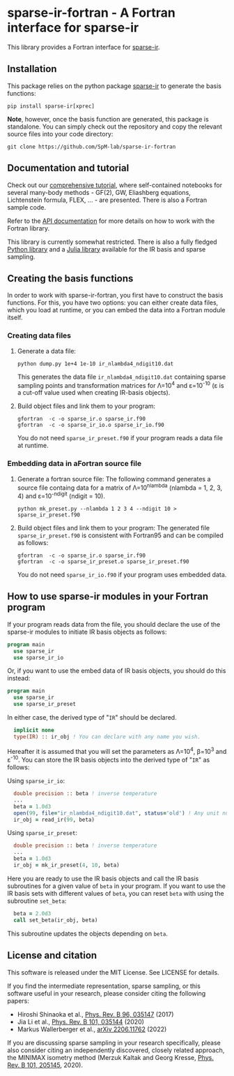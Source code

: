sparse-ir-fortran - A Fortran interface for sparse-ir
=====================================================

This library provides a Fortran interface for [sparse-ir].  

[sparse-ir]: https://github.com/SpM-lab/sparse-ir


Installation
------------
This package relies on the python package [sparse-ir] to generate the basis
functions:

    pip install sparse-ir[xprec]

**Note**, however, once the basis function are generated, this package is
standalone.  You can simply check out the repository and copy the relevant
source files into your code directory:

    git clone https://github.com/SpM-lab/sparse-ir-fortran


Documentation and tutorial
--------------------------
Check out our [comprehensive tutorial], where self-contained
notebooks for several many-body methods - GF(2), GW, Eliashberg equations,
Lichtenstein formula, FLEX, ... - are presented.  There is also a Fortran
sample code.

Refer to the [API documentation] for more details on how to work
with the Fortran library.

This library is currently somewhat restricted.  There is also a fully
fledged  [Python library] and a [Julia library] available for the IR basis
and sparse sampling.

[comprehensive tutorial]: https://spm-lab.github.io/sparse-ir-tutorial
[API documentation]: https://spm-lab.github.io/sparse-ir-fortran
[Python library]: https://github.com/SpM-lab/sparse-ir
[Julia library]: https://github.com/SpM-lab/SparseIR.jl


Creating the basis functions
----------------------------
In order to work with sparse-ir-fortran, you first have to construct the
basis functions.  For this, you have two options: you can either create
data files, which you load at runtime, or you can embed the data into
a Fortran module itself.

### Creating data files

 1. Generate a data file:

        python dump.py 1e+4 1e-10 ir_nlambda4_ndigit10.dat

    This generates the data file `ir_nlambda4_ndigit10.dat` containing sparse
    sampling points and transformation matrices for Λ=10<sup>4</sup> and
    ε=10<sup>-10</sup>  (ε is a cut-off value used when creating IR-basis
    objects).

 2. Build object files and link them to your program:

        gfortran  -c -o sparse_ir.o sparse_ir.f90
        gfortran  -c -o sparse_ir_io.o sparse_ir_io.f90

    You do not need `sparse_ir_preset.f90` if your program reads a data file at
    runtime.

### Embedding data in aFortran source file

 1. Generate a fortran source file:  The following command generates a source
    file containg data for a matrix of Λ=10<sup>nlambda</sup>
    (nlambda = 1, 2, 3, 4) and ε=10<sup>-ndigit</sup> (ndigit = 10).

        python mk_preset.py --nlambda 1 2 3 4 --ndigit 10 > sparse_ir_preset.f90

 2. Build object files and link them to your program:  The generated file 
    `sparse_ir_preset.f90` is consistent with Fortran95 and can be compiled 
    as follows:

        gfortran  -c -o sparse_ir.o sparse_ir.f90
        gfortran  -c -o sparse_ir_preset.o sparse_ir_preset.f90

    You do not need `sparse_ir_io.f90` if your program uses embedded data.


How to use sparse-ir modules in your Fortran program
----------------------------------------------------
If your program reads data from the file, you should declare the use of the
sparse-ir modules to initiate IR basis objects as follows:

```fortran
program main
  use sparse_ir
  use sparse_ir_io
```

Or, if you want to use the embed data of IR basis objects, you should do this
instead:

```fortran
program main
  use sparse_ir
  use sparse_ir_preset
```

In either case, the derived type of "`IR`" should be declared.

```fortran
  implicit none
  type(IR) :: ir_obj ! You can declare with any name you wish.
```

Hereafter it is assumed that you will set the parameters as Λ=10<sup>4</sup>, 
β=10<sup>3</sup> and ε<sup>-10</sup>.  You can store the IR basis objects into
the derived type of "`IR`" as follows:

Using `sparse_ir_io`:

```fortran
  double precision :: beta ! inverse temperature
  ...
  beta = 1.0d3
  open(99, file="ir_nlambda4_ndigit10.dat", status='old') ! Any unit number is OK.
  ir_obj = read_ir(99, beta)
```

Using `sparse_ir_preset`:

```fortran
  double precision :: beta ! inverse temperature
  ...
  beta = 1.0d3
  ir_obj = mk_ir_preset(4, 10, beta)
```

Here you are ready to use the IR basis objects and call the IR basis subroutines
for a given value of `beta` in your program. If you want to use the IR basis
sets with different values of `beta`, you can reset `beta` with using the
subroutine `set_beta`:

```fortran
  beta = 2.0d3
  call set_beta(ir_obj, beta)
```

This subroutine updates the objects depending on `beta`.

License and citation
--------------------
This software is released under the MIT License.  See LICENSE for details.

If you find the intermediate representation, sparse sampling, or this software
useful in your research, please consider citing the following papers:

 - Hiroshi Shinaoka et al., [Phys. Rev. B 96, 035147]  (2017)
 - Jia Li et al., [Phys. Rev. B 101, 035144] (2020)
 - Markus Wallerberger et al., [arXiv 2206.11762] (2022)

If you are discussing sparse sampling in your research specifically, please
also consider citing an independently discovered, closely related approach, the
MINIMAX isometry method (Merzuk Kaltak and Georg Kresse,
[Phys. Rev. B 101, 205145], 2020).

[Phys. Rev. B 96, 035147]: https://doi.org/10.1103/PhysRevB.96.035147
[Phys. Rev. B 101, 035144]: https://doi.org/10.1103/PhysRevB.101.035144
[arXiv 2206.11762]: https://doi.org/10.48550/arXiv.2206.11762
[Phys. Rev. B 101, 205145]: https://doi.org/10.1103/PhysRevB.101.205145
